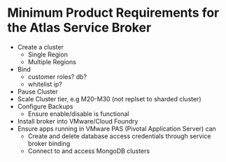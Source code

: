 Minimum Product Requirements for the Atlas Service Broker
===

* Create a cluster
  * Single Region
  * Multiple Regions
* Bind
  * customer roles? db?
  * whitelist ip?
* Pause Cluster
* Scale Cluster tier, e.g M20-M30 (not replset to sharded cluster)
* Configure Backups
  * Ensure enable/disable is functional
* Install broker into VMware/Cloud Foundry
* Ensure apps running in VMware PAS (Pivotal Application Server) can
  * Create and delete database access credentials through service broker binding
  * Connect to and access MongoDB clusters
